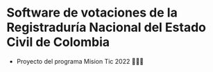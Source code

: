 # Software de votaciones de la Registraduría Nacional del Estado Civil de Colombia
- Proyecto del programa Mision Tic 2022 👨🏻‍💻
